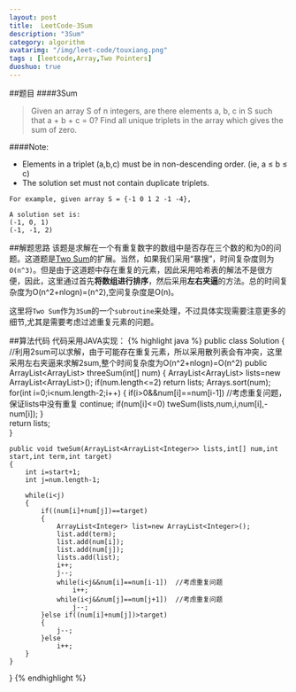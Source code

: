```yaml
---
layout: post
title:  LeetCode-3Sum
description: "3Sum"
category: algorithm
avatarimg: "/img/leet-code/touxiang.png"
tags : [leetcode,Array,Two Pointers]
duoshuo: true
---
```

##题目
####3Sum

>Given an array S of n integers, are there elements a, b, c in S such that a + b + c = 0? Find all unique triplets in the array which gives the sum of zero.

####Note:

* Elements in a triplet (a,b,c) must be in non-descending order. (ie, a ≤ b ≤ c)   
* The solution set must not contain duplicate triplets.

>  
	For example, given array S = {-1 0 1 2 -1 -4},
>
    A solution set is:
    (-1, 0, 1)
    (-1, -1, 2)

<!-- more -->

##解题思路
该题是求解在一个有重复数字的数组中是否存在三个数的和为0的问题。这道题是[Two Sum][1]的扩展。当然，如果我们采用“暴搜”，时间复杂度则为`O(n^3)`。但是由于这道题中存在重复的元素，因此采用哈希表的解法不是很方便，因此，这里通过首先**将数组进行排序**，然后采用**左右夹逼**的方法。总的时间复杂度为O(n^2+nlogn)=(n^2),空间复杂度是O(n)。

这里将`Two Sum`作为`3Sum`的一个`subroutine`来处理，不过具体实现需要注意更多的细节,尤其是需要考虑过滤重复元素的问题。

##算法代码
代码采用JAVA实现：
{% highlight java %}
public class Solution {
	//利用2sum可以求解，由于可能存在重复元素，所以采用散列表会有冲突，这里采用左右夹逼来求解2sum,整个时间复杂度为O(n^2+nlogn)=O(n^2)
    public ArrayList<ArrayList<Integer>> threeSum(int[] num) {
    	ArrayList<ArrayList<Integer>> lists=new ArrayList<ArrayList<Integer>>();
        if(num.length<=2) return lists;
        Arrays.sort(num);
		for(int i=0;i<num.length-2;i++)
		{
		    if(i>0&&num[i]==num[i-1]) //考虑重复问题，保证lists中没有重复
				continue;
		    if(num[i]<=0)
			    tweSum(lists,num,i,num[i],-num[i]);
		}   
		return lists;     
    }

    public void tweSum(ArrayList<ArrayList<Integer>> lists,int[] num,int start,int term,int target)
    {
        int i=start+1;
    	int j=num.length-1;

    	while(i<j)
    	{
    		if((num[i]+num[j])==target)
    		{
    			ArrayList<Integer> list=new ArrayList<Integer>();
    			list.add(term);
    			list.add(num[i]);
    			list.add(num[j]);
    			lists.add(list);
    			i++;
    			j--;
    			while(i<j&&num[i]==num[i-1])  //考虑重复问题
                    i++;  
                while(i<j&&num[j]==num[j+1])  //考虑重复问题
                    j--;  
    		}else if((num[i]+num[j])>target)
    		{
    			j--;
    		}else
    			i++;
    	}
    }
}
{% endhighlight %}

[1]:http://pisxw.com/algorithm/leetcode-two-sum.html